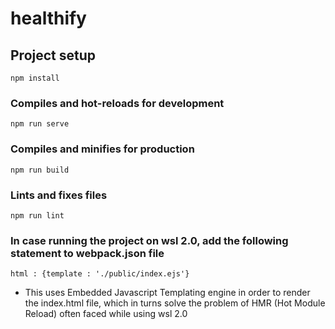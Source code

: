 # healthify

## Project setup
```
npm install
```

### Compiles and hot-reloads for development
```
npm run serve
```

### Compiles and minifies for production
```
npm run build
```

### Lints and fixes files
```
npm run lint
```

### In case running the project on wsl 2.0, add the following statement to webpack.json file
```
html : {template : './public/index.ejs'}
```
* This uses Embedded Javascript Templating engine in order to render the index.html file, which in turns solve the problem of HMR (Hot Module Reload) often faced while using wsl 2.0 
